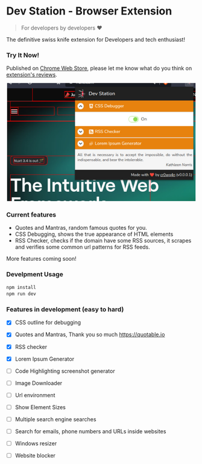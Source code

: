 # Dev Station - Browser Extension

> For developers by developers ❤️

The definitive swiss knife extension for Developers and tech enthusiast!
### Try It Now!

Published on [Chrome Web Store](https://chrome.google.com/webstore/detail/dev-station/dkdmpjoenjmbfmkiolekeclfmgcjalbg), please let me know what do you think on [extension's reviews](https://chrome.google.com/webstore/detail/dev-station/dkdmpjoenjmbfmkiolekeclfmgcjalbg/reviews).

<p align="center">
    <img src="https://github.com/cr0wg4n/dev-station-extension/blob/main/docs/images/main_screen.jpg?raw=true" width="500">
</p>

### Current features
* Quotes and Mantras, random famous quotes for you.
* CSS Debugging, shows the true appearance of HTML elements
* RSS Checker, checks if the domain have some RSS sources, it scrapes and verifies some common url patterns for RSS feeds.

More features coming soon!

### Develpment Usage
```sh
npm install 
npm run dev
```

<!-- ### Considerations 
The funcionality behind the frontend is hosted at [dev-station-core](https://github.com/cr0wg4n/dev-station-core) -->

### Features in development (easy to hard)
- [x] CSS outline for debugging
- [x] Quotes and Mantras, Thank you so much https://quotable.io
- [x] RSS checker
- [x] Lorem Ipsum Generator
- [ ] Code Highlighting screenshot generator
- [ ] Image Downloader
- [ ] Url environment
- [ ] Show Element Sizes
- [ ] Multiple search engine searches
- [ ] Search for emails, phone numbers and URLs inside websites
- [ ] Windows resizer
- [ ] Website blocker


